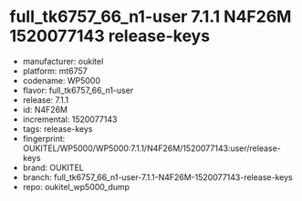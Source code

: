 # full_tk6757_66_n1-user 7.1.1 N4F26M 1520077143 release-keys
- manufacturer: oukitel
- platform: mt6757
- codename: WP5000
- flavor: full_tk6757_66_n1-user
- release: 7.1.1
- id: N4F26M
- incremental: 1520077143
- tags: release-keys
- fingerprint: OUKITEL/WP5000/WP5000:7.1.1/N4F26M/1520077143:user/release-keys
- brand: OUKITEL
- branch: full_tk6757_66_n1-user-7.1.1-N4F26M-1520077143-release-keys
- repo: oukitel_wp5000_dump
